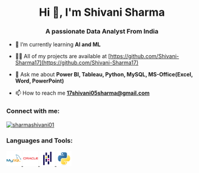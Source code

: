 <h1 align="center">Hi 👋, I'm Shivani Sharma</h1>
<h3 align="center">A passionate Data Analyst From India</h3>

- 🌱 I’m currently learning **AI and ML**

- 👨‍💻 All of my projects are available at [https://github.com/Shivani-Sharma17](https://github.com/Shivani-Sharma17)

- 💬 Ask me about **Power BI, Tableau, Python, MySQL, MS-Office(Excel, Word, PowerPoint)**

- 📫 How to reach me **17shivani05sharma@gmail.com**

<h3 align="left">Connect with me:</h3>
<p align="left">
<a href="https://linkedin.com/in/sharmashivani01" target="blank"><img align="center" src="https://raw.githubusercontent.com/rahuldkjain/github-profile-readme-generator/master/src/images/icons/Social/linked-in-alt.svg" alt="sharmashivani01" height="30" width="40" /></a>
</p>
<p> <img href="https://www.google.com/url?sa=i&url=https%3A%2F%2Fwww.amazon.in%2FStudying-Posters-Schools-Cartoon-Learning%2Fdp%2FB07VSQMKRS&psig=AOvVaw1hDbvkatigu2m2IkIpOfYn&ust=1696240876787000&source=images&cd=vfe&opi=89978449&ved=0CBEQjRxqFwoTCIjq-ejL1IEDFQAAAAAdAAAAABAE" align="right"></p>
<h3 align="left">Languages and Tools:</h3>
<p align="left"> <a href="https://www.mysql.com/" target="_blank" rel="noreferrer"> <img src="https://raw.githubusercontent.com/devicons/devicon/master/icons/mysql/mysql-original-wordmark.svg" alt="mysql" width="40" height="40"/> </a> <a href="https://www.oracle.com/" target="_blank" rel="noreferrer"> <img src="https://raw.githubusercontent.com/devicons/devicon/master/icons/oracle/oracle-original.svg" alt="oracle" width="40" height="40"/> </a> <a href="https://pandas.pydata.org/" target="_blank" rel="noreferrer"> <img src="https://raw.githubusercontent.com/devicons/devicon/2ae2a900d2f041da66e950e4d48052658d850630/icons/pandas/pandas-original.svg" alt="pandas" width="40" height="40"/> </a> <a href="https://www.python.org" target="_blank" rel="noreferrer"> <img src="https://raw.githubusercontent.com/devicons/devicon/master/icons/python/python-original.svg" alt="python" width="40" height="40"/> </a> </p>
